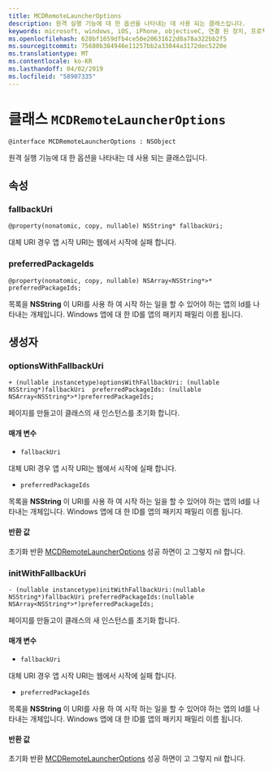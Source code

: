```yaml
---
title: MCDRemoteLauncherOptions
description: 원격 실행 기능에 대 한 옵션을 나타내는 데 사용 되는 클래스입니다.
keywords: microsoft, windows, iOS, iPhone, objectiveC, 연결 된 장치, 프로젝트 로마
ms.openlocfilehash: 628bf1659dfb4ce50e20631622d8a78a322bb2f5
ms.sourcegitcommit: 75680b384946e11257bb2a33044a3172dec5220e
ms.translationtype: MT
ms.contentlocale: ko-KR
ms.lasthandoff: 04/02/2019
ms.locfileid: "58907335"
---
```

# <a name="class-mcdremotelauncheroptions"></a>클래스 `MCDRemoteLauncherOptions` 

```
@interface MCDRemoteLauncherOptions : NSObject
```  

원격 실행 기능에 대 한 옵션을 나타내는 데 사용 되는 클래스입니다.

## <a name="properties"></a>속성

### <a name="fallbackuri"></a>fallbackUri
`@property(nonatomic, copy, nullable) NSString* fallbackUri;`

대체 URI 경우 앱 시작 URI는 웹에서 시작에 실패 합니다.

### <a name="preferredpackageids"></a>preferredPackageIds
`@property(nonatomic, copy, nullable) NSArray<NSString*>* preferredPackageIds;`

목록을 **NSString** 이 URI를 사용 하 여 시작 하는 일을 할 수 있어야 하는 앱의 Id를 나타내는 개체입니다. Windows 앱에 대 한 ID를 앱의 패키지 패밀리 이름 됩니다.

## <a name="constructors"></a>생성자

### <a name="optionswithfallbackuri"></a>optionsWithFallbackUri
`+ (nullable instancetype)optionsWithFallbackUri: (nullable NSString*)fallbackUri  preferredPackageIds: (nullable NSArray<NSString*>*)preferredPackageIds;`

페이지를 만들고이 클래스의 새 인스턴스를 초기화 합니다.

#### <a name="parameters"></a>매개 변수
* `fallbackUri` 

대체 URI 경우 앱 시작 URI는 웹에서 시작에 실패 합니다.

* `preferredPackageIds` 

목록을 **NSString** 이 URI를 사용 하 여 시작 하는 일을 할 수 있어야 하는 앱의 Id를 나타내는 개체입니다. Windows 앱에 대 한 ID를 앱의 패키지 패밀리 이름 됩니다.

#### <a name="returns"></a>반환 값
초기화 반환 [MCDRemoteLauncherOptions](MCDRemoteLauncherOptions.md) 성공 하면이 고 그렇지 nil 합니다.

### <a name="initwithfallbackuri"></a>initWithFallbackUri
`- (nullable instancetype)initWithFallbackUri:(nullable NSString*)fallbackUri preferredPackageIds:(nullable NSArray<NSString*>*)preferredPackageIds;`

페이지를 만들고이 클래스의 새 인스턴스를 초기화 합니다.

#### <a name="parameters"></a>매개 변수
* `fallbackUri` 

대체 URI 경우 앱 시작 URI는 웹에서 시작에 실패 합니다.

* `preferredPackageIds` 

목록을 **NSString** 이 URI를 사용 하 여 시작 하는 일을 할 수 있어야 하는 앱의 Id를 나타내는 개체입니다. Windows 앱에 대 한 ID를 앱의 패키지 패밀리 이름 됩니다.

#### <a name="returns"></a>반환 값
초기화 반환 [MCDRemoteLauncherOptions](MCDRemoteLauncherOptions.md) 성공 하면이 고 그렇지 nil 합니다.